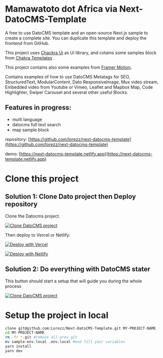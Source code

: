 # Mamawatoto dot Africa via Next-DatoCMS-Template

A free to use DatoCMS template and an open-source Next.js sample to create a complete site. You can duplicate this template and deploy the frontend from GitHub.

This project uses [Chackra Ui](https://chakra-ui.com/) as Ui library, and cotains some samples block from [Chakra Templates](https://chakra-templates.dev/) .

This project contains also some examples from [Framer Motion](https://www.framer.com/docs/examples/).

Contains examples of how to use DatoCMS Metatags for SEO, StructuredText, ModularContent, Dato ResponsiveImage, Mux video stream, Embedded video from Youtube or Vimeo, Leaflet and Mapbox Map, Code Highlighter, Swiper Carousel and several other useful Blocks.

## Features in progress:

- multi language
- datocms full text search
- map sample block



repository: [https://github.com/lorezz/next-datocms-template](https://github.com/lorezz/next-datocms-template)

demo: [https://next-datocms-template.netlify.app](https://next-datocms-template.netlify.app)

# Clone this project

## Solution 1: Clone Dato project then Deploy repository

Clone the Datocms project.

[![Clone DatoCMS project](https://dashboard.datocms.com/clone/button.svg)](https://dashboard.datocms.com/clone?projectId=47575&name=Next-DatoCMS-Template)

Then deploy to Vercel or Netlify:

[![Deploy with Vercel](https://vercel.com/button)](https://vercel.com/new/git/external?repository-url=https%3A%2F%2Fgithub.com%2Fbiomassives%2FNext-DatoCMS-Template.git&env=NEXT_PUBLIC_DATO_KEY,SITE_URL&project-name=my-next-datocms-site&repository-name=my-next-datocms-site&demo-title=Next-DatoCMS-Template&demo-description=A%20free%20DatoCMS%20model%20with%20frontend%20code%20blocks%20to%20create%20a%20complete%20site.%20You%20can%20duplicate%20this%20template%20and%20deploy%20the%20frontend%20from%20GitHub.&demo-url=https%3A%2F%2Fnext-datocms-template.netlify.app&demo-image=https%3A%2F%2Fwww.datocms-assets.com%2F47575%2F1625869520-screenshot-2021-07-10-at-00-24-19.png)

[![Deploy with Netlify](https://www.netlify.com/img/deploy/button.svg)](https://app.netlify.com/start/deploy?repository=https://github.com/lorezz/next-datocms-template#NEXT_PUBLIC_DATO_KEY=YOU-DATOCMS-KEY&SITE_URL=YOUR-NETLIFY-URL)

## Solution 2: Do everything with DatoCMS stater

This button should start a setup that will guide you during the whole process

[![Clone DatoCMS project](https://dashboard.datocms.com/clone/button.svg)](https://dashboard.datocms.com/deploy?repo=Lorezz%2FNext-DatoCMS-Template)

# Setup the project in local

```bash
clone git@github.com:Lorezz/Next-DatoCMS-Template.git MY-PROJECT-NAME
cd MY-PROJECT-NAME
rm -fr *.git #remove all prev git
mv sample-env.local .env.local #and fill your variables
yarn install
yarn dev
```
